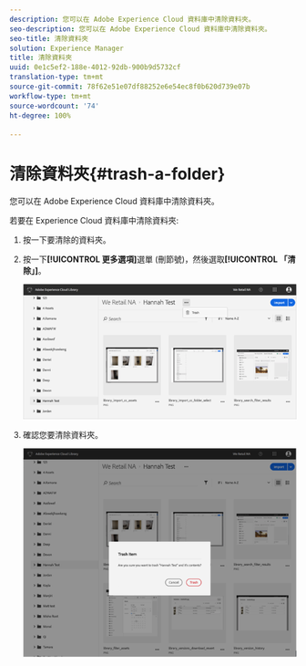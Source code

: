 ```yaml
---
description: 您可以在 Adobe Experience Cloud 資料庫中清除資料夾。
seo-description: 您可以在 Adobe Experience Cloud 資料庫中清除資料夾。
seo-title: 清除資料夾
solution: Experience Manager
title: 清除資料夾
uuid: 0e1c5ef2-188e-4012-92db-900b9d5732cf
translation-type: tm+mt
source-git-commit: 78f62e51e07df88252e6e54ec8f0b620d739e07b
workflow-type: tm+mt
source-wordcount: '74'
ht-degree: 100%

---
```



# 清除資料夾{#trash-a-folder}

您可以在 Adobe Experience Cloud 資料庫中清除資料夾。

若要在 Experience Cloud 資料庫中清除資料夾:

1. 按一下要清除的資料夾。
1. 按一下&#x200B;**[!UICONTROL 更多選項]**&#x200B;選單 (刪節號)，然後選取&#x200B;**[!UICONTROL 「清除」]**。

   ![](assets/library_folder_trash.png)

1. 確認您要清除資料夾。

   ![](assets/library_folder_trash_confirm.png)

